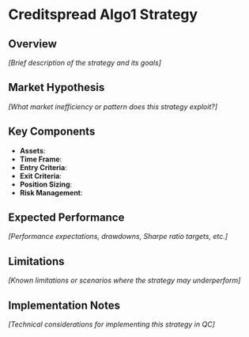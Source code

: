 # Creditspread Algo1 Strategy

## Overview
*[Brief description of the strategy and its goals]*

## Market Hypothesis
*[What market inefficiency or pattern does this strategy exploit?]*

## Key Components
- **Assets**: 
- **Time Frame**: 
- **Entry Criteria**: 
- **Exit Criteria**: 
- **Position Sizing**: 
- **Risk Management**: 

## Expected Performance
*[Performance expectations, drawdowns, Sharpe ratio targets, etc.]*

## Limitations
*[Known limitations or scenarios where the strategy may underperform]*

## Implementation Notes
*[Technical considerations for implementing this strategy in QC]*
